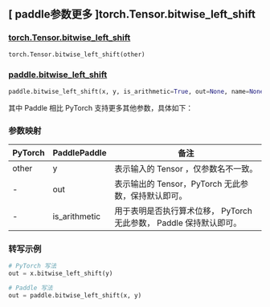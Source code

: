 ## [ paddle参数更多 ]torch.Tensor.bitwise_left_shift

### [torch.Tensor.bitwise_left_shift](https://pytorch.org/docs/stable/generated/torch.Tensor.bitwise_left_shift.html#torch-tensor-bitwise-left-shift)

```python
torch.Tensor.bitwise_left_shift(other)
```

### [paddle.bitwise_left_shift](https://www.paddlepaddle.org.cn/documentation/docs/zh/api/paddle/bitwise_left_shift_cn.html#bitwise-left-shift)

```python
paddle.bitwise_left_shift(x, y, is_arithmetic=True, out=None, name=None)
```

其中 Paddle 相比 PyTorch 支持更多其他参数，具体如下：

### 参数映射

| PyTorch | PaddlePaddle  | 备注                                                                |
| ------- | ------------- | ------------------------------------------------------------------- |
| other   | y             | 表示输入的 Tensor ，仅参数名不一致。                                |
| -       | out           | 表示输出的 Tensor，PyTorch 无此参数，保持默认即可。                 |
| -       | is_arithmetic | 用于表明是否执行算术位移， PyTorch 无此参数， Paddle 保持默认即可。 |

### 转写示例

```python
# PyTorch 写法
out = x.bitwise_left_shift(y)

# Paddle 写法
out = paddle.bitwise_left_shift(x, y)
```
